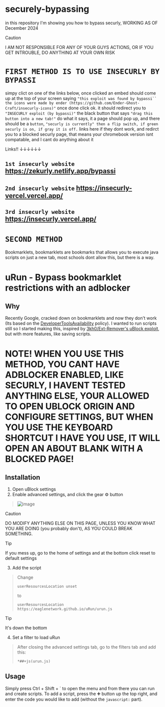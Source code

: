 # securely-bypassing
in this repository I'm showing you how to bypass securly, WORKING AS OF December 2024

> [!CAUTION]
> I AM NOT RESPONSIBLE FOR ANY OF YOUR GUYS ACTIONS, OR IF YOU GET INTROUBLE, DO ANYTHING AT YOUR OWN RISK

# `FIRST METHOD IS TO USE INSECURLY BY BYPASSI`
simpy clict on one of the links below, once clicked an embed should come up at the top of your screen saying `"this exploit was found by bypassi`` the icons were made by ender (https://github.com/Ender-Ghost-Craft/insecurly-icons)"` once done click ok. it should redirect you to `"INSECURLY exploit (by bypassi)"` the black button that says `"drag this button into a new tab!"` do what it says, it a page should pop up, and there should be a `button`, `"securly is currently" then a flip switch, if green securly is on, if gray it is off.`
links here if they dont work, and redirct you to a blocked securly page, that means your chromebook version isnt compatable, and I cant do anything about it

Links!!      ↓↓↓↓↓↓

## `1st insecurly website` https://zekurly.netlify.app/bypassi

## `2nd insecurly website` https://insecurly-vercel.vercel.app/

## `3rd insecurly website` https://insecurly.vercel.app/

# `SECOND METHOD`

Bookmarklets, bookmarklets are bookmarks that allows you to execute java scripts on just a new tab, most schools dont allow this, but there is a way.

# uRun - Bypass bookmarklet restrictions with an adblocker
## Why
Recently Google, cracked down on bookmarklets and now they don't work (Its based on the [DeveloperToolsAvailability](https://chromeenterprise.google/policies/?policy=DeveloperToolsAvailability) policy). I wanted to run scripts still so I started making this, inspired by [3kh0/Ext-Remover's uBlock exploit](https://github.com/3kh0/Ext-Remover?tab=readme-ov-file#ublock-run-run-code-on-pages), but with more features, like saving scripts.
# NOTE! WHEN YOU USE THIS METHOD, YOU CANT HAVE ADBLOCKER ENABLED, LIKE SECURLY, I HAVENT TESTED ANYTHING ELSE, YOUR ALLOWED TO OPEN UBLOCK ORIGIN AND CONFIGURE SETTINGS, BUT WHEN YOU USE THE KEYBOARD SHORTCUT I HAVE YOU USE, IT WILL OPEN AN ABOUT BLANK WITH A BLOCKED PAGE!
## Installation
1. Open uBlock settings
2. Enable advanced settings, and click the gear ⚙️ button
> ![image](https://github.com/Inglan2/uRun/assets/117789688/e7d21961-4d76-45a8-afe1-f97479763928)

> [!CAUTION]
> DO MODIFY ANYTHING ELSE ON THIS PAGE, UNLESS YOU KNOW WHAT YOU ARE DOING (you probably don't), AS YOU COULD BREAK SOMETHING.

> [!TIP]
> If you mess up, go to the home of settings and at the bottom click reset to default settings

3. Add the script
> Change
> ```
> userResourcesLocation unset
> ```
> to
> ```
> userResourcesLocation https://eaglenetwork.github.io/uRun/urun.js
> ```

> [!TIP]
> It's down the bottom
4. Set a filter to load uRun
> After closing the advanced settings tab, go to the filters tab and add this:
> ```
> *##+js(urun.js)
> ```

## Usage
Simply press Ctrl + Shift + \` to open the menu and from there you can run and create scripts. To add a script, press the ➕ button up the top right, and enter the code you would like to add (without the `javascript:` part).


